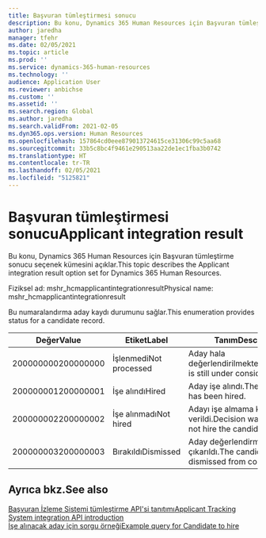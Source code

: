 ```yaml
---
title: Başvuran tümleştirmesi sonucu
description: Bu konu, Dynamics 365 Human Resources için Başvuran tümleştirme sonucu seçenek kümesini açıklar.
author: jaredha
manager: tfehr
ms.date: 02/05/2021
ms.topic: article
ms.prod: ''
ms.service: dynamics-365-human-resources
ms.technology: ''
audience: Application User
ms.reviewer: anbichse
ms.custom: ''
ms.assetid: ''
ms.search.region: Global
ms.author: jaredha
ms.search.validFrom: 2021-02-05
ms.dyn365.ops.version: Human Resources
ms.openlocfilehash: 157864cd0eee879013724615ce31306c99c5aa68
ms.sourcegitcommit: 33b5c8bc4f9461e290513aa22de1ec1fba3b0742
ms.translationtype: HT
ms.contentlocale: tr-TR
ms.lasthandoff: 02/05/2021
ms.locfileid: "5125821"
---
```

# <a name="applicant-integration-result"></a><span data-ttu-id="4851d-103">Başvuran tümleştirmesi sonucu</span><span class="sxs-lookup"><span data-stu-id="4851d-103">Applicant integration result</span></span>

<span data-ttu-id="4851d-104">Bu konu, Dynamics 365 Human Resources için Başvuran tümleştirme sonucu seçenek kümesini açıklar.</span><span class="sxs-lookup"><span data-stu-id="4851d-104">This topic describes the Applicant integration result option set for Dynamics 365 Human Resources.</span></span>

<span data-ttu-id="4851d-105">Fiziksel ad: mshr_hcmapplicantintegrationresult</span><span class="sxs-lookup"><span data-stu-id="4851d-105">Physical name: mshr_hcmapplicantintegrationresult</span></span>

<span data-ttu-id="4851d-106">Bu numaralandırma aday kaydı durumunu sağlar.</span><span class="sxs-lookup"><span data-stu-id="4851d-106">This enumeration provides status for a candidate record.</span></span>

| <span data-ttu-id="4851d-107">Değer</span><span class="sxs-lookup"><span data-stu-id="4851d-107">Value</span></span> | <span data-ttu-id="4851d-108">Etiket</span><span class="sxs-lookup"><span data-stu-id="4851d-108">Label</span></span> | <span data-ttu-id="4851d-109">Tanım</span><span class="sxs-lookup"><span data-stu-id="4851d-109">Description</span></span> |
| --- | --- | --- |
| <span data-ttu-id="4851d-110">200000000</span><span class="sxs-lookup"><span data-stu-id="4851d-110">200000000</span></span> | <span data-ttu-id="4851d-111">İşlenmedi</span><span class="sxs-lookup"><span data-stu-id="4851d-111">Not processed</span></span> | <span data-ttu-id="4851d-112">Aday hala değerlendirilmektedir.</span><span class="sxs-lookup"><span data-stu-id="4851d-112">Candidate is still under consideration.</span></span> |
| <span data-ttu-id="4851d-113">200000001</span><span class="sxs-lookup"><span data-stu-id="4851d-113">200000001</span></span> | <span data-ttu-id="4851d-114">İşe alındı</span><span class="sxs-lookup"><span data-stu-id="4851d-114">Hired</span></span> | <span data-ttu-id="4851d-115">Aday işe alındı.</span><span class="sxs-lookup"><span data-stu-id="4851d-115">The candidate has been hired.</span></span> |
| <span data-ttu-id="4851d-116">200000002</span><span class="sxs-lookup"><span data-stu-id="4851d-116">200000002</span></span> | <span data-ttu-id="4851d-117">İşe alınmadı</span><span class="sxs-lookup"><span data-stu-id="4851d-117">Not hired</span></span> | <span data-ttu-id="4851d-118">Adayı işe almama kararı verildi.</span><span class="sxs-lookup"><span data-stu-id="4851d-118">Decision was made to not hire the candidate.</span></span> |
| <span data-ttu-id="4851d-119">200000003</span><span class="sxs-lookup"><span data-stu-id="4851d-119">200000003</span></span> | <span data-ttu-id="4851d-120">Bırakıldı</span><span class="sxs-lookup"><span data-stu-id="4851d-120">Dismissed</span></span> | <span data-ttu-id="4851d-121">Aday değerlendirmeden çıkarıldı.</span><span class="sxs-lookup"><span data-stu-id="4851d-121">The candidate was dismissed from consideration.</span></span> |

## <a name="see-also"></a><span data-ttu-id="4851d-122">Ayrıca bkz.</span><span class="sxs-lookup"><span data-stu-id="4851d-122">See also</span></span>

[<span data-ttu-id="4851d-123">Başvuran İzleme Sistemi tümleştirme API'si tanıtımı</span><span class="sxs-lookup"><span data-stu-id="4851d-123">Applicant Tracking System integration API introduction</span></span>](hr-admin-integration-ats-api-introduction.md)<br>
[<span data-ttu-id="4851d-124">İşe alınacak aday için sorgu örneği</span><span class="sxs-lookup"><span data-stu-id="4851d-124">Example query for Candidate to hire</span></span>](hr-admin-integration-ats-api-candidate-to-hire-example-query.md)
